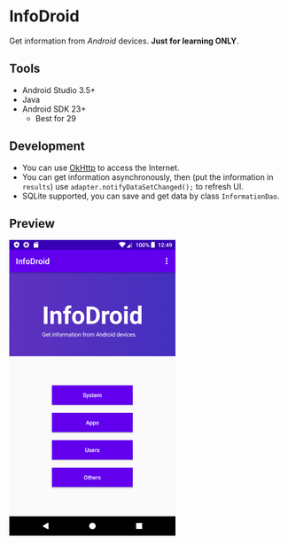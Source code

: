 # InfoDroid

Get information from *Android* devices. **Just for learning ONLY**.

## Tools

* Android Studio 3.5+
* Java
* Android SDK 23+
    * Best for 29

## Development

* You can use [OkHttp](https://square.github.io/okhttp/) to access the Internet.
* You can get information asynchronously, then (put the information in `results`) use `adapter.notifyDataSetChanged();` to refresh UI.
* SQLite supported, you can save and get data by class `InformationDao`.

## Preview

<img src='./preview/main.png' width=300px>
